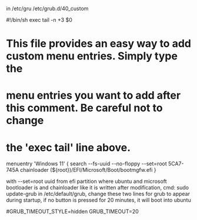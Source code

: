 in /etc/gru /etc/grub.d/40_custom

#!/bin/sh
exec tail -n +3 $0
# This file provides an easy way to add custom menu entries.  Simply type the
# menu entries you want to add after this comment.  Be careful not to change
# the 'exec tail' line above.
menuentry 'Windows 11' {
    search --fs-uuid --no-floppy --set=root 5CA7-745A 
    chainloader (${root})/EFI/Microsoft/Boot/bootmgfw.efi
}




 with --set=root uuid from efi partition where ubuntu and microsoft bootloader is and chainloader like it is written
after modification, cmd: sudo update-grub
in /etc/default/grub, change these two lines for grub to appear during startup, if no button is pressed for 20 minutes, it will boot into ubuntu

#GRUB_TIMEOUT_STYLE=hidden
GRUB_TIMEOUT=20

